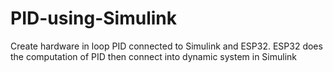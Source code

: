 # PID-using-Simulink
Create hardware in loop PID connected to Simulink and ESP32. ESP32 does the computation of PID then connect into dynamic system in Simulink
